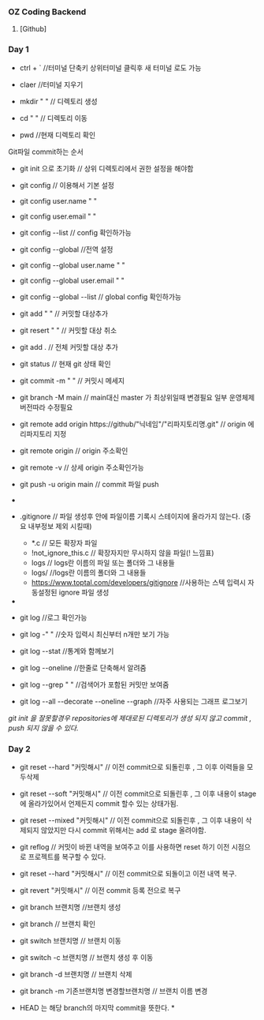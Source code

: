 ### OZ Coding Backend
1. [Github]


### Day 1

 - ctrl + ` //터미널 단축키 상위터미널 클릭후 새 터미널 로도 가능
 - claer //터미널 지우기

 - mkdir " " // 디렉토리 생성 
 - cd " " // 디렉토리 이동
 - pwd //현재 디렉토리 확인


Git파일 commit하는 순서
 - git init 으로 초기화 // 상위 디렉토리에서 권한 설정을 해야함 

 - git config // 이용해서 기본 설정 
 - git config user.name " "
 - git config user.email " "
 - git config --list // config 확인하가능 

 - git config --global //전역 설정 
 - git config --global user.name " "
 - git config --global user.email " "
 - git config --global --list // global config 확인하가능 

 - git add " " // 커밋할 대상추가
 - git resert " " // 커밋할 대상 취소
 - git add . // 전체 커밋할 대상 추가
 - git status // 현재 git 상태 확인
 - git commit -m " " // 커밋시 메세지
 - git branch -M main // main대신 master 가 최상위일때 변경필요 일부 운영체제 버전따라 수정필요 
 - git remote add origin https://github/"닉네임"/"리파지토리명.git"  // origin 에 리파지토리 지정
 - git remote origin // origin 주소확인
 - git remote -v // 상세 origin 주소확인가능
 - git push -u origin main // commit 파일 push

 - 
 - .gitignore // 파일 생성후 안에 파일이름 기록시 스테이지에 올라가지 않는다. (중요 내부정보 제외 시킬때)
    - *.c // 모든 확장자 파일
    - !not_ignore_this.c // 확장자지만 무시하지 않을 파일(! 느낌표)
    - logs // logs란 이름의 파일 또는 폴더와 그 내용들
    - logs/   //logs란 이름의 폴더와 그 내용들
    - https://www.toptal.com/developers/gitignore  //사용하는 스텍 입력시 자동설정된 ignore 파일 생성
 - 

 - git log //로그 확인가능 
 - git log -" " //숫자 입력시 최신부터 n개만 보기 가능
 - git log --stat //통계와 함께보기
 - git log --oneline //한줄로 단축해서 알려줌
 - git log --grep " " //검색어가 포함된 커밋만 보여줌
 - git log --all --decorate --oneline --graph //자주 사용되는 그래프 로그보기  

*git init 을 잘못할경우 repositories에 제대로된 디렉토리가 생성 되지 않고 commit , push 되지 않을 수 있다.*


### Day 2
- git reset --hard "커밋해시" // 이전 commit으로 되돌린후 , 그 이후 이력들을 모두삭제
- git reset --soft "커밋해시" // 이전 commit으로 되돌린후 , 그 이후 내용이 stage에 올라가있어서 언제든지 commit 할수 있는 상태가됨.
- git reset --mixed "커밋해시" // 이전 commit으로 되돌린후 , 그 이후 내용이 삭제되지 않았지만 다시 commit 위해서는 add 로 stage 올려야함.

- git reflog // 커밋이 바뀐 내역을 보여주고 이를 사용하면 reset 하기 이전 시점으로 프로젝트를 복구할 수 있다.
- git reset --hard "커밋해시" // 이전 commit으로 되돌이고 이전 내역 복구.

- git revert "커밋해시" // 이전 commit 등록 전으로 복구 

- git branch 브랜치명 //브랜치 생성
- git branch // 브랜치 확인
- git switch 브랜치명 // 브랜치 이동
- git switch -c 브랜치명 // 브랜치 생성 후 이동
- git branch -d 브랜치명 // 브랜치 삭제
- git branch -m 기존브랜치명 변경할브랜치명 // 브랜치 이름 변경

 * HEAD 는 해당 branch의 마지막 commit을 뜻한다. *
